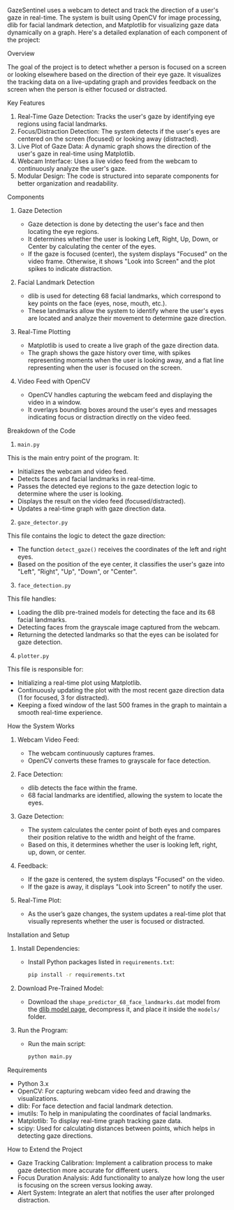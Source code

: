 GazeSentinel uses a webcam to detect and track the direction of a user's gaze in real-time. The system is built using OpenCV for image processing, dlib for facial landmark detection, and Matplotlib for visualizing gaze data dynamically on a graph. Here's a detailed explanation of each component of the project:

Overview

The goal of the project is to detect whether a person is focused on a screen or looking elsewhere based on the direction of their eye gaze. It visualizes the tracking data on a live-updating graph and provides feedback on the screen when the person is either focused or distracted.

Key Features

1. Real-Time Gaze Detection: Tracks the user's gaze by identifying eye regions using facial landmarks.
2. Focus/Distraction Detection: The system detects if the user's eyes are centered on the screen (focused) or looking away (distracted).
3. Live Plot of Gaze Data: A dynamic graph shows the direction of the user's gaze in real-time using Matplotlib.
4. Webcam Interface: Uses a live video feed from the webcam to continuously analyze the user's gaze.
5. Modular Design: The code is structured into separate components for better organization and readability.

Components

1. Gaze Detection
   - Gaze detection is done by detecting the user's face and then locating the eye regions.
   - It determines whether the user is looking Left, Right, Up, Down, or Center by calculating the center of the eyes.
   - If the gaze is focused (center), the system displays "Focused" on the video frame. Otherwise, it shows "Look into Screen" and the plot spikes to indicate distraction.

2. Facial Landmark Detection
   - dlib is used for detecting 68 facial landmarks, which correspond to key points on the face (eyes, nose, mouth, etc.).
   - These landmarks allow the system to identify where the user's eyes are located and analyze their movement to determine gaze direction.

3. Real-Time Plotting
   - Matplotlib is used to create a live graph of the gaze direction data.
   - The graph shows the gaze history over time, with spikes representing moments when the user is looking away, and a flat line representing when the user is focused on the screen.

4. Video Feed with OpenCV
   - OpenCV handles capturing the webcam feed and displaying the video in a window.
   - It overlays bounding boxes around the user's eyes and messages indicating focus or distraction directly on the video feed.



Breakdown of the Code

 1. `main.py`

This is the main entry point of the program. It:
- Initializes the webcam and video feed.
- Detects faces and facial landmarks in real-time.
- Passes the detected eye regions to the gaze detection logic to determine where the user is looking.
- Displays the result on the video feed (focused/distracted).
- Updates a real-time graph with gaze direction data.

 2. `gaze_detector.py`

This file contains the logic to detect the gaze direction:
- The function `detect_gaze()` receives the coordinates of the left and right eyes.
- Based on the position of the eye center, it classifies the user's gaze into "Left", "Right", "Up", "Down", or "Center".

 3. `face_detection.py`

This file handles:
- Loading the dlib pre-trained models for detecting the face and its 68 facial landmarks.
- Detecting faces from the grayscale image captured from the webcam.
- Returning the detected landmarks so that the eyes can be isolated for gaze detection.

 4. `plotter.py`

This file is responsible for:
- Initializing a real-time plot using Matplotlib.
- Continuously updating the plot with the most recent gaze direction data (1 for focused, 3 for distracted).
- Keeping a fixed window of the last 500 frames in the graph to maintain a smooth real-time experience.

How the System Works

1. Webcam Video Feed:
   - The webcam continuously captures frames.
   - OpenCV converts these frames to grayscale for face detection.

2. Face Detection:
   - dlib detects the face within the frame.
   - 68 facial landmarks are identified, allowing the system to locate the eyes.

3. Gaze Detection:
   - The system calculates the center point of both eyes and compares their position relative to the width and height of the frame.
   - Based on this, it determines whether the user is looking left, right, up, down, or center.

4. Feedback:
   - If the gaze is centered, the system displays "Focused" on the video.
   - If the gaze is away, it displays "Look into Screen" to notify the user.

5. Real-Time Plot:
   - As the user’s gaze changes, the system updates a real-time plot that visually represents whether the user is focused or distracted.


Installation and Setup

1. Install Dependencies:
   - Install Python packages listed in `requirements.txt`:
     ```bash
     pip install -r requirements.txt
     ```

2. Download Pre-Trained Model:
   - Download the `shape_predictor_68_face_landmarks.dat` model from the [dlib model page](http://dlib.net/files/shape_predictor_68_face_landmarks.dat.bz2), decompress it, and place it inside the `models/` folder.

3. Run the Program:
   - Run the main script:
     ```bash
     python main.py
     ```

Requirements

- Python 3.x
- OpenCV: For capturing webcam video feed and drawing the visualizations.
- dlib: For face detection and facial landmark detection.
- imutils: To help in manipulating the coordinates of facial landmarks.
- Matplotlib: To display real-time graph tracking gaze data.
- scipy: Used for calculating distances between points, which helps in detecting gaze directions.

How to Extend the Project

- Gaze Tracking Calibration: Implement a calibration process to make gaze detection more accurate for different users.
- Focus Duration Analysis: Add functionality to analyze how long the user is focusing on the screen versus looking away.
- Alert System: Integrate an alert that notifies the user after prolonged distraction.



